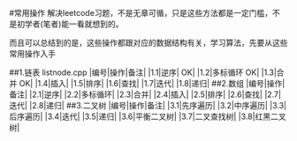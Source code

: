 #常用操作
解决leetcode习题，不是无章可循，只是这些方法都是一定门槛，不是初学者(笔者)能一看就想到的。

而且可以总结到的是，这些操作都跟对应的数据结构有关，学习算法，先要从这些常用操作入手

##1.链表 listnode.cpp
|编号|操作|备注|
|1.1|逆序| OK|
|1.2|多标循环 OK|
|1.3|合并 OK|
|1.4|插入|
|1.5|排序|
|1.6|查找|
|1.7|迭代|
|1.8|递归|
##2.数组
|编号|操作|备注|
|2.1|逆序|
|2.2|多标循环|
|2.3|合并|
|2.4|插入|
|2.5|排序|
|2.6|查找|
|2.7|迭代|
|2.8|递归|
##3.二叉树
|编号|操作|备注|
|3.1|先序遍历|
|3.2|中序遍历|
|3.3|后序遍历|
|3.4|迭代|
|3.5|递归|
|3.6|平衡二叉树|
|3.7|二叉查找树|
|3.8|红黑二叉树|

